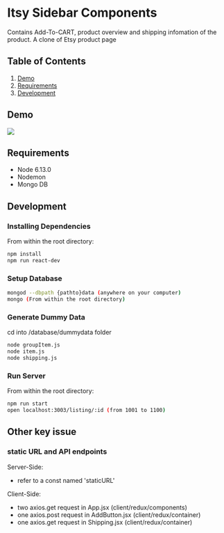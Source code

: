 # Itsy Sidebar Components

Contains Add-To-CART, product overview and shipping infomation of the product.
A clone of Etsy product page

## Table of Contents

1. [Demo](#Demo)
2. [Requirements](#requirements)
3. [Development](#development)

## Demo
<img src="https://github.com/hrsf-narwhal/product-info-purchase/blob/master/Itsy_demo.gif" />

## Requirements

- Node 6.13.0
- Nodemon
- Mongo DB

## Development

### Installing Dependencies

From within the root directory:

```sh
npm install
npm run react-dev

```

### Setup Database

```sh
mongod --dbpath {pathto}data (anywhere on your computer)
mongo (From within the root directory)

```

### Generate Dummy Data

cd into /database/dummydata folder

```sh
node groupItem.js
node item.js
node shipping.js

```

### Run Server

From within the root directory:

```sh
npm run start
open localhost:3003/listing/:id (from 1001 to 1100)

```

## Other key issue

### static URL and API endpoints

Server-Side:
- refer to a const named 'staticURL'

Client-Side:
- two axios.get request in App.jsx (client/redux/components)
- one axios.post request in AddButton.jsx (client/redux/container)
- one axios.get request in Shipping.jsx (client/redux/container)

